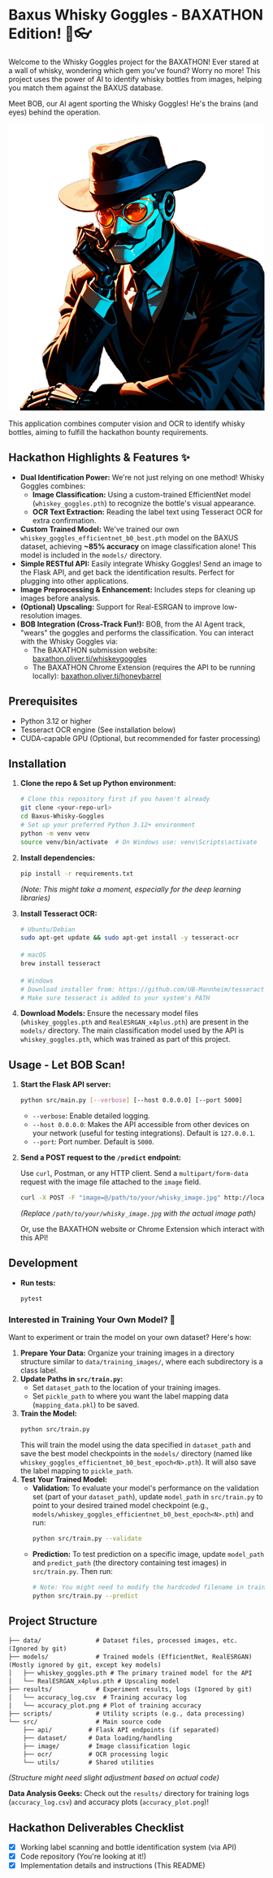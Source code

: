 # Baxus Whisky Goggles - BAXATHON Edition! 🥃👓

Welcome to the Whisky Goggles project for the BAXATHON! Ever stared at a wall of whisky, wondering which gem you've found? Worry no more! This project uses the power of AI to identify whisky bottles from images, helping you match them against the BAXUS database.

Meet BOB, our AI agent sporting the Whisky Goggles! He's the brains (and eyes) behind the operation.

![BOB wearing Whisky Goggles](https://raw.githubusercontent.com/LoreviQ/Baxus-Honey-Barrel/main/assets/bobWG.png)

This application combines computer vision and OCR to identify whisky bottles, aiming to fulfill the hackathon bounty requirements.

## Hackathon Highlights & Features ✨

- **Dual Identification Power:** We're not just relying on one method! Whisky Goggles combines:
  - **Image Classification:** Using a custom-trained EfficientNet model (`whiskey_goggles.pth`) to recognize the bottle's visual appearance.
  - **OCR Text Extraction:** Reading the label text using Tesseract OCR for extra confirmation.
- **Custom Trained Model:** We've trained our own `whiskey_goggles_efficientnet_b0_best.pth` model on the BAXUS dataset, achieving **~85% accuracy** on image classification alone! This model is included in the `models/` directory.
- **Simple RESTful API:** Easily integrate Whisky Goggles! Send an image to the Flask API, and get back the identification results. Perfect for plugging into other applications.
- **Image Preprocessing & Enhancement:** Includes steps for cleaning up images before analysis.
- **(Optional) Upscaling:** Support for Real-ESRGAN to improve low-resolution images.
- **BOB Integration (Cross-Track Fun!):** BOB, from the AI Agent track, "wears" the goggles and performs the classification. You can interact with the Whisky Goggles via:
  - The BAXATHON submission website: [baxathon.oliver.tj/whiskeygoggles](https://baxathon.oliver.tj/whiskeygoggles)
  - The BAXATHON Chrome Extension (requires the API to be running locally): [baxathon.oliver.tj/honeybarrel](https://baxathon.oliver.tj/honeybarrel)

## Prerequisites

- Python 3.12 or higher
- Tesseract OCR engine (See installation below)
- CUDA-capable GPU (Optional, but recommended for faster processing)

## Installation

1.  **Clone the repo & Set up Python environment:**

    ```bash
    # Clone this repository first if you haven't already
    git clone <your-repo-url>
    cd Baxus-Whisky-Goggles
    # Set up your preferred Python 3.12+ environment
    python -m venv venv
    source venv/bin/activate  # On Windows use: venv\Scripts\activate
    ```

2.  **Install dependencies:**

    ```bash
    pip install -r requirements.txt
    ```

    _(Note: This might take a moment, especially for the deep learning libraries)_

3.  **Install Tesseract OCR:**

    ```bash
    # Ubuntu/Debian
    sudo apt-get update && sudo apt-get install -y tesseract-ocr

    # macOS
    brew install tesseract

    # Windows
    # Download installer from: https://github.com/UB-Mannheim/tesseract/wiki
    # Make sure tesseract is added to your system's PATH
    ```

4.  **Download Models:** Ensure the necessary model files (`whiskey_goggles.pth` and `RealESRGAN_x4plus.pth`) are present in the `models/` directory. The main classification model used by the API is `whiskey_goggles.pth`, which was trained as part of this project.

## Usage - Let BOB Scan!

1.  **Start the Flask API server:**

    ```bash
    python src/main.py [--verbose] [--host 0.0.0.0] [--port 5000]
    ```

    - `--verbose`: Enable detailed logging.
    - `--host 0.0.0.0`: Makes the API accessible from other devices on your network (useful for testing integrations). Default is `127.0.0.1`.
    - `--port`: Port number. Default is `5000`.

2.  **Send a POST request to the `/predict` endpoint:**

    Use `curl`, Postman, or any HTTP client. Send a `multipart/form-data` request with the image file attached to the `image` field.

    ```bash
    curl -X POST -F "image=@/path/to/your/whisky_image.jpg" http://localhost:5000/predict
    ```

    _(Replace `/path/to/your/whisky_image.jpg` with the actual image path)_

    Or, use the BAXATHON website or Chrome Extension which interact with this API!

## Development

- **Run tests:**
  ```bash
  pytest
  ```

### Interested in Training Your Own Model? 🤔

Want to experiment or train the model on your own dataset? Here's how:

1.  **Prepare Your Data:** Organize your training images in a directory structure similar to `data/training_images/`, where each subdirectory is a class label.
2.  **Update Paths in `src/train.py`:**
    - Set `dataset_path` to the location of your training images.
    - Set `pickle_path` to where you want the label mapping data (`mapping_data.pkl`) to be saved.
3.  **Train the Model:**
    ```bash
    python src/train.py
    ```
    This will train the model using the data specified in `dataset_path` and save the best model checkpoints in the `models/` directory (named like `whiskey_goggles_efficientnet_b0_best_epoch<N>.pth`). It will also save the label mapping to `pickle_path`.
4.  **Test Your Trained Model:**
    - **Validation:** To evaluate your model's performance on the validation set (part of your `dataset_path`), update `model_path` in `src/train.py` to point to your desired trained model checkpoint (e.g., `models/whiskey_goggles_efficientnet_b0_best_epoch<N>.pth`) and run:
      ```bash
      python src/train.py --validate
      ```
    - **Prediction:** To test prediction on a specific image, update `model_path` and `predict_path` (the directory containing test images) in `src/train.py`. Then run:
      ```bash
      # Note: You might need to modify the hardcoded filename in train.py's predict function
      python src/train.py --predict
      ```

## Project Structure

```
├── data/               # Dataset files, processed images, etc. (Ignored by git)
├── models/             # Trained models (EfficientNet, RealESRGAN) (Mostly ignored by git, except key models)
│   ├── whiskey_goggles.pth # The primary trained model for the API
│   └── RealESRGAN_x4plus.pth # Upscaling model
├── results/            # Experiment results, logs (Ignored by git)
│   └── accuracy_log.csv  # Training accuracy log
│   └── accuracy_plot.png # Plot of training accuracy
├── scripts/            # Utility scripts (e.g., data processing)
└── src/                # Main source code
    ├── api/          # Flask API endpoints (if separated)
    ├── dataset/      # Data loading/handling
    ├── image/        # Image classification logic
    ├── ocr/          # OCR processing logic
    └── utils/        # Shared utilities
```

_(Structure might need slight adjustment based on actual code)_

**Data Analysis Geeks:** Check out the `results/` directory for training logs (`accuracy_log.csv`) and accuracy plots (`accuracy_plot.png`)!

## Hackathon Deliverables Checklist

- [x] Working label scanning and bottle identification system (via API)
- [x] Code repository (You're looking at it!)
- [x] Implementation details and instructions (This README)
